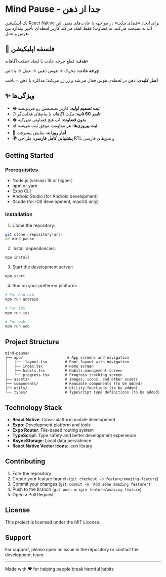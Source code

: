 # Mind Pause - جدا از ذهن

یک اپلیکیشن React Native برای ایجاد «فضای مکث» در مواجهه با عادت‌های مضر. این اپ نه نصیحت می‌کند، نه قضاوت؛ فقط کمک می‌کند کاربر لحظه‌ای تأخیر بیندازد بین هوس و عمل.

## 🎯 فلسفه اپلیکیشن

**هدف**: قطع چرخه عادت با ایجاد «مکث آگاهانه»

**چرخه عادت**: محرک → هوس ذهنی → عمل → پاداش

**اصل کلیدی**: ذهن در لحظه‌ی هوس فعال می‌شه و زر زر می‌کنه؛ مذاکره با ذهن = باخت

## ✨ ویژگی‌ها

- � **ثبت تصمیم اولیه**: کاربر تصمیمش رو می‌نویسه
- ⏰ **تایمر 60 ثانیه**: مکث آگاهانه با پیام‌های هدایت‌گر  
- � **بدون قضاوت**: اپ هیچ قضاوتی نمی‌کنه
- 📊 **ثبت پیروزی‌ها**: هر مقاومت موفق ثبت می‌شه
- 📅 **آمار روزانه**: نمایش پیشرفت
- 🌍 **پشتیبانی کامل فارسی**: طراحی RTL و متن‌های فارسی

## Getting Started

### Prerequisites

- Node.js (version 16 or higher)
- npm or yarn
- Expo CLI
- Android Studio (for Android development)
- Xcode (for iOS development, macOS only)

### Installation

1. Clone the repository:
```bash
git clone <repository-url>
cd mind-pause
```

2. Install dependencies:
```bash
npm install
```

3. Start the development server:
```bash
npm start
```

4. Run on your preferred platform:
```bash
# For Android
npm run android

# For iOS
npm run ios

# For web
npm run web
```

## Project Structure

```
mind-pause/
├── app/                    # App screens and navigation
│   ├── _layout.tsx        # Root layout with navigation
│   ├── index.tsx          # Home screen
│   ├── habits.tsx         # Habits management screen
│   └── progress.tsx       # Progress tracking screen
├── assets/                # Images, icons, and other assets
├── components/            # Reusable components (to be added)
├── utils/                 # Utility functions (to be added)
└── types/                 # TypeScript type definitions (to be added)
```

## Technology Stack

- **React Native**: Cross-platform mobile development
- **Expo**: Development platform and tools
- **Expo Router**: File-based routing system
- **TypeScript**: Type safety and better development experience
- **AsyncStorage**: Local data persistence
- **React Native Vector Icons**: Icon library

## Contributing

1. Fork the repository
2. Create your feature branch (`git checkout -b feature/amazing-feature`)
3. Commit your changes (`git commit -m 'Add some amazing feature'`)
4. Push to the branch (`git push origin feature/amazing-feature`)
5. Open a Pull Request

## License

This project is licensed under the MIT License.

## Support

For support, please open an issue in the repository or contact the development team.

---

Made with ❤️ for helping people break harmful habits